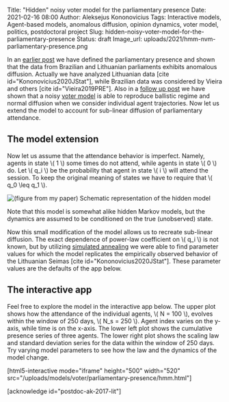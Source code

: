Title: "Hidden" noisy voter model for the parliamentary presence
Date: 2021-02-16 08:00
Author: Aleksejus Kononovicius
Tags: Interactive models, Agent-based models, anomalous diffusion, opinion dynamics, voter model, politics, postdoctoral project
Slug: hidden-noisy-voter-model-for-the-parliamentary-presence
Status: draft
Image_url: uploads/2021/hmm-nvm-parliamentary-presence.png

In an [earlier post]({filename}/articles/2021/anomalous-diffusion-parliamentary-presence-data.md)
we have defined the parliamentary presence and shown that the data from 
Brazilian and Lithuanian parliaments exhibits anomalous diffusion. Actually
we have analyzed Lithuanian data [cite id="Kononovicius2020JStat"], while
Brazilian data was considered by Vieira and others [cite id="Vieira2019PRE"].
Also in a [follow up post]({filename}/articles/2021/nvm-parliamentary-presence.md)
we have shown that a noisy [voter model](/tag/voter-model) is able to reproduce
ballistic regime and normal diffusion when we consider individual agent
trajectories. Now let us extend the model to account for sub-linear diffusion
of parliamentary attendance.<!--more-->

## The model extension

Now let us assume that the attendance behavior is imperfect. Namely, agents in
state \\\( 1 \\\) some times do not attend, while agents in state \\\( 0 \\\)
do. Let \\\( q\_i \\\) be the probability that agent in state \\\( i \\\)
will attend the session. To keep the original meaning of states we have to
require that \\\( q\_0 \leq q\_1 \\\).

![(figure from my paper) Schematic representation of the hidden model](/uploads/2021/hmm-nvm-parliamentary-presence.png "(figure from my paper) Schematic representation
of the hidden model")

Note that this model is somewhat alike hidden Markov models, but the dynamics
are assumed to be conditioned on the true (unobserved) state.

Now this small modification of the model allows us to recreate sub-linear
diffusion. The exact dependence of power-law coefficient on \\\( q\_i \\\) is
not known, but by utilizing
[simulated annealing]({filename}/articles/2020/scishow-the-most-metal-algorithm.md)
we were able to find parameter values for which the model replicates the
empirically observed behavior of the Lithuanian Seimas
[cite id="Kononovicius2020JStat"]. These parameter values are the defaults of
the app below.

## The interactive app

Feel free to explore the model in the interactive app below. The upper plot
shows how the attendance of the individual agents, \\\( N = 100 \\\), evolves
within the window of 250 days, \\\( N\_s = 250 \\\). Agent index varies on the
y-axis, while time is on the x-axis. The lower left plot shows the cumulative
presence series of three agents. The lower right plot shows the scaling law
and standard deviation series for the data within the window of 250 days. Try
varying model parameters to see how the law and the dynamics of the model
change.

[html5-interactive mode="iframe" height="500" width="520"
src="/uploads/models/voter/parliamentary-presence/hmm.html"]

[acknowledge id="postdoc-ak-2017-lit"]

